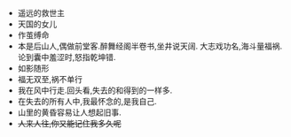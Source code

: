 - 遥远的救世主
- 天国的女儿
- 作茧缚命
- 本是后山人,偶做前堂客.醉舞经阁半卷书,坐井说天阔.
  大志戏功名,海斗量福祸.论到囊中羞涩时,怒指乾坤错.
- 如影随形
- 福无双至,祸不单行
- 我在风中行走.回头看,失去的和得到的一样多.
- 在失去的所有人中,我最怀念的,是我自己.
- 山里的黄昏容易让人想起旧事.
- ~~人来人往,你又能记住我多久呢~~